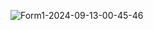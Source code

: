 ![Form1-2024-09-13-00-45-46](https://github.com/user-attachments/assets/593a25ea-10e0-4e6e-a769-574e01065d93)


